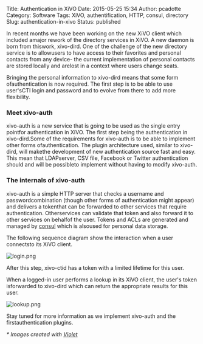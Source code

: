 Title: Authentication in XiVO
Date: 2015-05-25 15:34
Author: pcadotte
Category: Software
Tags: XiVO, authentification, HTTP, consul, directory
Slug: authentication-in-xivo
Status: published

In recent months we have been working on the new XiVO client which
included amajor rework of the directory services in XiVO. A new daemon
is born from thiswork, xivo-dird. One of the challenge of the new
directory service is to allowusers to have access to their favorites and
personal contacts from any device- the current implementation of
personal contacts are stored locally and arelost in a context where
users change seats.

Bringing the personal information to xivo-dird means that some form
ofauthentication is now required. The first step is to be able to use
user'sCTI login and password and to evolve from there to add more
flexibility.

### Meet xivo-auth

xivo-auth is a new service that is going to be used as the single entry
pointfor authentication in XiVO. The first step being the authentication
in xivo-dird.Some of the requirements for xivo-auth is to be able to
implement other forms ofauthentication. The plugin architecture used,
similar to xivo-dird, will makethe development of new authentication
source fast and easy. This mean that LDAPserver, CSV file, Facebook or
Twitter authentication should and will be possibleto implement without
having to modify xivo-auth.

### The internals of xivo-auth

xivo-auth is a simple HTTP server that checks a username and
passwordcombination (though other forms of authentication might appear)
and delivers a tokenthat can be forwarded to other services that require
authentication. Otherservices can validate that token and also forward
it to other services on behalfof the user. Tokens and ACLs are generated
and managed by [consul](https://consul.io "Consul") which is alsoused
for personal data storage.

The following sequence diagram show the interaction when a user
connectsto its XiVO client.

![login.png](/images/blog/architecture/login_cti_via_xivo_auth.png "login.png, mai 2015")

After this step, xivo-ctid has a token with a limited lifetime for this
user.

When a logged-in user performs a lookup in its XiVO client, the user's
token isforwarded to xivo-dird which can return the appropriate results
for this user.

![lookup.png](/images/blog/architecture/lookup_cti_via_dird_xivo_auth.png "lookup.png, mai 2015")

Stay tuned for more information as we implement xivo-auth and the
firstauthentication plugins.

*\* Images created with
[Violet](https://github.com/violetumleditor/violetumleditor "Violet")*

</p>

